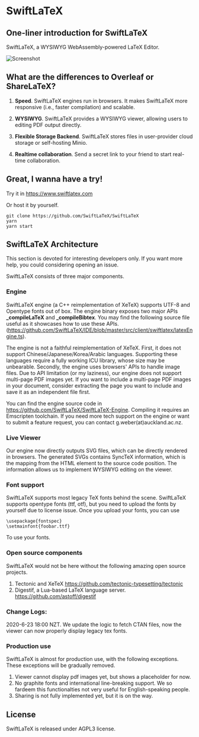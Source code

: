 # SwiftLaTeX

## One-liner introduction for SwiftLaTeX

SwiftLaTeX, a WYSIWYG WebAssembly-powered LaTeX Editor.

![Screenshot](https://www.swiftlatex.com/images/screenshot-light.png)

## What are the differences to Overleaf or ShareLaTeX?

1. __Speed__. SwiftLaTeX engines run in browsers. It makes SwiftLaTeX more responsive (i.e., faster compilation) and scalable.

2. __WYSIWYG__. SwiftLaTeX provides a WYSIWYG viewer, allowing users to editing PDF output directly.

3. __Flexible Storage Backend__. SwiftLaTeX stores files in user-provider cloud storage or self-hosting Minio. 

4. __Realtime collaboration__. Send a secret link to your friend to start real-time collaboration. 

## Great, I wanna have a try!
Try it in https://www.swiftlatex.com

Or host it by yourself.

```
git clone https://github.com/SwiftLaTeX/SwiftLaTeX
yarn
yarn start
```

## SwiftLaTeX Architecture
This section is devoted for interesting developers only. If you want more help, you could considering opening an issue.

SwiftLaTeX consists of three major components.

### Engine 
SwiftLaTeX engine (a C++ reimplementation of XeTeX) supports UTF-8 and Opentype fonts out of box. 
The engine binary exposes two major APIs **_compileLaTeX** and **_compileBibtex**.
You may find the following source file useful as it showcases how to use these APIs.
(https://github.com/SwiftLaTeX/IDE/blob/master/src/client/swiftlatex/latexEngine.ts). 

The engine is not a faithful reimplementation of XeTeX. First, it does not support Chinese/Japanese/Korea/Arabic languages. Supporting these languages require a fully working ICU library, whose size may be unbearable. Secondly, the engine uses browsers' APIs to handle image files. 
Due to API limitation (or my laziness), our engine does not support multi-page PDF images yet. 
If you want to include a multi-page PDF images in your document, consider extracting the page you want to include and save it as an independent file first. 

You can find the engine source code in https://github.com/SwiftLaTeX/SwiftLaTeX-Engine. Compiling it requires an Emscripten toolchain. 
If you need more tech support on the engine or want to submit a feature request, you can contact g.weber(at)auckland.ac.nz.

### Live Viewer
Our engine now directly outputs SVG files, which can be directly rendered in browsers.
The generated SVGs contains SyncTeX information, which is the mapping from the HTML element to the source code position. The information allows us to implement WYSIWYG editing on the viewer.

### Font support
SwiftLaTeX supports most legacy TeX fonts behind the scene. 
SwiftLaTeX supports opentype fonts (ttf, otf), but you need to upload the fonts by yourself due to license issue. Once you upload your fonts, you can use
```
\usepackage{fontspec}
\setmainfont{foobar.ttf} 
```
To use your fonts.

### Open source components
SwiftLaTeX would not be here without the following amazing open source projects.
1) Tectonic and XeTeX https://github.com/tectonic-typesetting/tectonic
2) Digestif, a Lua-based LaTeX language server. https://github.com/astoff/digestif

### Change Logs:
2020-6-23 18:00 NZT. We update the logic to fetch CTAN files, now the viewer can now properly display legacy tex fonts. 

### Production use
SwiftLaTeX is almost for production use, with the following exceptions. These exceptions will be gradually removed.
1. Viewer cannot display pdf images yet, but shows a placeholder for now.
2. No graphite fonts and international line-breaking support. We so fardeem this functionalties not very useful for English-speaking people. 
3. Sharing is not fully implemented yet, but it is on the way. 
 
## License

SwiftLaTeX is released under AGPL3 license. 
